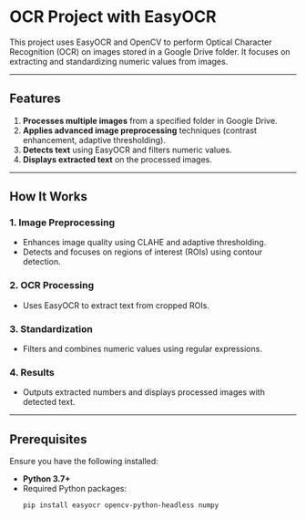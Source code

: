 # OCR Project with EasyOCR  

This project uses EasyOCR and OpenCV to perform Optical Character Recognition (OCR) on images stored in a Google Drive folder. It focuses on extracting and standardizing numeric values from images.  

---

## Features  
1. **Processes multiple images** from a specified folder in Google Drive.  
2. **Applies advanced image preprocessing** techniques (contrast enhancement, adaptive thresholding).  
3. **Detects text** using EasyOCR and filters numeric values.  
4. **Displays extracted text** on the processed images.  

---

## How It Works  

### 1. Image Preprocessing  
- Enhances image quality using CLAHE and adaptive thresholding.  
- Detects and focuses on regions of interest (ROIs) using contour detection.  

### 2. OCR Processing  
- Uses EasyOCR to extract text from cropped ROIs.  

### 3. Standardization  
- Filters and combines numeric values using regular expressions.  

### 4. Results  
- Outputs extracted numbers and displays processed images with detected text.  

---

## Prerequisites  

Ensure you have the following installed:  
- **Python 3.7+**  
- Required Python packages:  
  ```bash
  pip install easyocr opencv-python-headless numpy
